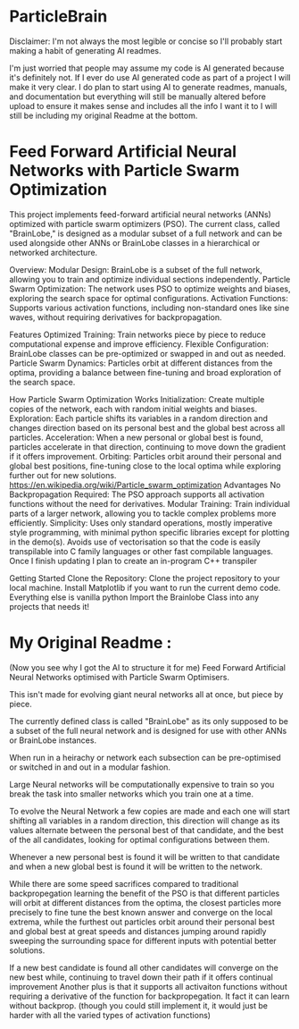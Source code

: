 # ParticleBrain

Disclaimer: 
I'm not always the most legible or concise so I'll probably start making a habit of generating AI readmes.

I'm just worried that people may assume my code is AI generated because it's definitely not.
If I ever do use AI generated code as part of a project I will make it very clear. 
I do plan to start using AI to generate readmes, manuals, and documentation but everything will still be manually altered before upload to ensure it makes sense and includes all the info I want it to
I will still be including my original Readme at the bottom.

# Feed Forward Artificial Neural Networks with Particle Swarm Optimization

This project implements feed-forward artificial neural networks (ANNs) optimized with particle swarm optimizers (PSO). 
The current class, called "BrainLobe," is designed as a modular subset of a full network and can be used alongside other ANNs or BrainLobe classes in a hierarchical or networked architecture.

Overview:
    Modular Design: BrainLobe is a subset of the full network, allowing you to train and optimize individual sections independently.
    Particle Swarm Optimization: The network uses PSO to optimize weights and biases, exploring the search space for optimal configurations.
    Activation Functions: Supports various activation functions, including non-standard ones like sine waves, without requiring derivatives for backpropagation.

Features
    Optimized Training: Train networks piece by piece to reduce computational expense and improve efficiency.
    Flexible Configuration: BrainLobe classes can be pre-optimized or swapped in and out as needed.
    Particle Swarm Dynamics: Particles orbit at different distances from the optima, providing a balance between fine-tuning and broad exploration of the search space.

How Particle Swarm Optimization Works
    Initialization: Create multiple copies of the network, each with random initial weights and biases.
    Exploration: Each particle shifts its variables in a random direction and changes direction based on its personal best and the global best across all particles.
    Acceleration: When a new personal or global best is found, particles accelerate in that direction, continuing to move down the gradient if it offers improvement.
    Orbiting: Particles orbit around their personal and global best positions, fine-tuning close to the local optima while exploring further out for new solutions.
    https://en.wikipedia.org/wiki/Particle_swarm_optimization
Advantages
    No Backpropagation Required: The PSO approach supports all activation functions without the need for derivatives.
    Modular Training: Train individual parts of a larger network, allowing you to tackle complex problems more efficiently.
    Simplicity: Uses only standard operations, mostly imperative style programming, with minimal python specific libraries except for plotting in the demo(s). 
      Avoids use of vectorisation so that the code is easily transpilable into C family languages or other fast compilable languages. Once I finish updating I plan to create an in-program C++ transpiler

Getting Started
    Clone the Repository: Clone the project repository to your local machine.
    Install Matplotlib if you want to run the current demo code. Everything else is vanilla python
    Import the Brainlobe Class into any projects that needs it!


# My Original Readme :
(Now you see why I got the AI to structure it for me)
Feed Forward Artificial Neural Networks optimised with Particle Swarm Optimisers. 

This isn't made for evolving giant neural networks all at once, but piece by piece.

The currently defined class is called "BrainLobe" as its only supposed to be a subset of the full neural network and is designed for use with other ANNs or BrainLobe instances.

When run in a heirachy or network each subsection can be pre-optimised or switched in and out in a modular fashion.

Large Neural networks will be computationally expensive to train so you break the task into smaller networks which you train one at a time.

To evolve the Neural Network a few copies are made and each one will start shifting all variables in a random direction,
this direction will change as its values alternate between the personal best of that candidate,
and the best of the all candidates, looking for optimal configurations between them.

Whenever a new personal best is found it will be written to that candidate and when a new global best is found it will be written to the network.

While there are some speed sacrifices compared to traditional backpropegation learning the benefit of the PSO is that different particles will orbit at different distances from the optima,
the closest particles more precisely to fine tune the best known answer and converge on the local extrema,
 while the furthest out particles orbit around their personal best and global best at great speeds and distances
jumping around rapidly sweeping the surrounding space for different inputs with potential better solutions.

If a new best candidate is found all other candidates will converge on the new best while, continuing to travel down their path if it offers continual improvement
Another plus is that it supports all activaiton functions without requiring a derivative of the function for backpropegation.
It fact it can learn without backprop. (though you could still implement it, it would just be harder with all the varied types of activation functions)
